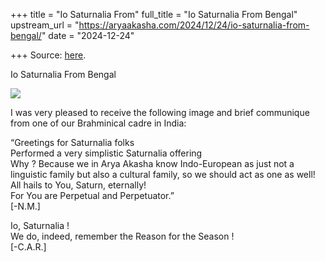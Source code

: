 +++
title = "Io Saturnalia From"
full_title = "Io Saturnalia From Bengal"
upstream_url = "https://aryaakasha.com/2024/12/24/io-saturnalia-from-bengal/"
date = "2024-12-24"

+++
Source: [here](https://aryaakasha.com/2024/12/24/io-saturnalia-from-bengal/).

Io Saturnalia From Bengal

![](https://aryaakasha.com/wp-content/uploads/2024/12/aa-nirjharah-saturnalia-470643117_2111934559268548_3168960696963609449_n.jpg?w=977)

I was very pleased to receive the following image and brief communique from one of our Brahminical cadre in India:  
  
“Greetings for Saturnalia folks  
Performed a very simplistic Saturnalia offering  
Why ? Because we in Arya Akasha know Indo-European as just not a linguistic family but also a cultural family, so we should act as one as well!  
All hails to You, Saturn, eternally!  
For You are Perpetual and Perpetuator.”  
\[-N.M.\]  
  
Io, Saturnalia !  
We do, indeed, remember the Reason for the Season !  
\[-C.A.R.\]
